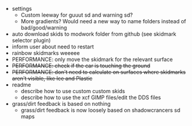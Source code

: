  - settings
   - Custom leeway for guuut sd and warning sd?
   - More gradients? Would need a new way to name folders instead of bad/good/warning
 - auto download skids to modwork folder from github (see skidmark selector plugin)
 - inform user about need to restart
 - rainbow skidmarks weeeee
 - PERFORMANCE: only move the skidmark for the relevant surface
 - ~~PERFORMANCE: check if the car is touching the ground~~
 - ~~PERFORMANCE: don't need to calculate on surfaces where skidmarks aren't visible, like Ice and Plastic~~
 - readme
   - describe how to use custom custom skids
   - describe how to use the xcf GIMP files/edit the DDS files
 - grass/dirt feedback is based on nothing
   - grass/dirt feedback is now loosely based on shadowcrancers sd maps